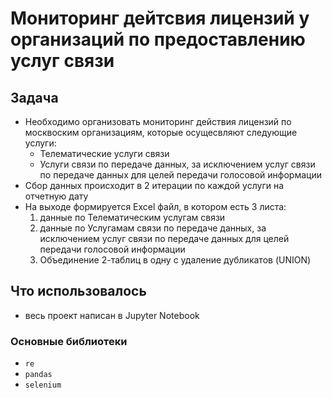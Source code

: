 # Мониторинг дейтсвия лицензий у организаций по предоставлению услуг связи
## Задача
- Необходимо организовать мониторинг действия лицензий по москвоским организациям, которые осущесвляют следующие услуги:
    - Телематические услуги связи
    - Услуги связи по передаче данных, за исключением услуг связи по передаче данных для целей передачи голосовой информации
- Сбор данных происходит в 2 итерации по каждой услуги на отчетную дату
- На выходе формируется Excel файл, в котором есть 3 листа:
    1. данные по Телематическим услугам связи
    2. данные по Услугамам связи по передаче данных, за исключением услуг связи по передаче данных для целей передачи голосовой информации
    3. Объединение 2-таблиц в одну с удаление дубликатов (UNION)
## Что использовалось
- весь проект написан в Jupyter Notebook
### Основные библиотеки
- ```re```
- ```pandas```
- ```selenium```
<!-- # Пример результата -->
<!-- ![Пример выгрузки]() -->